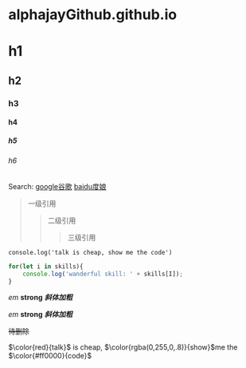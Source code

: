 # alphajayGithub.github.io

# h1
## h2
### h3
#### h4
##### h5
###### h6

Search: [google谷歌][1]  [baidu度娘][2]

> 一级引用
>> 二级引用
>>> 三级引用

[1]: http://google.com/ "google"
[2]: http://baidu.com/ "baidu"

` console.log('talk is cheap, show me the code') `


``` javascript
for(let i in skills){
    console.log('wanderful skill: ' + skills[I]);
}
```
*em*
**strong**
***斜体加粗***

_em_
__strong__
___斜体加粗___

~~待删除~~

$\color{red}{talk}$ is cheap, $\color{rgba(0,255,0,.8)}{show}$me the $\color{#ff0000}{code}$
